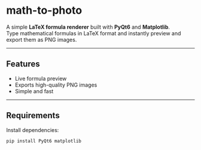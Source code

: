 # math-to-photo


A simple  **LaTeX formula renderer** built with **PyQt6** and **Matplotlib**.  
Type mathematical formulas in LaTeX format and instantly preview and export them as PNG images.

---

## Features
- Live formula preview 
- Exports high-quality PNG images 
- Simple and fast

---

## Requirements

Install dependencies:
```bash
pip install PyQt6 matplotlib
```
